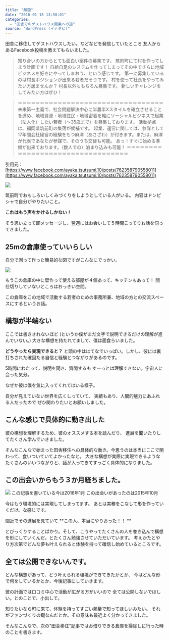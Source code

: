 ```yaml
---
title: "無題"
date: "2016-01-18 13:58:01"
categories:
  - "田舎でのゲストハウス開業への道"
source: "WordPress (イナタビ)"
---
```


田舎に移住してゲストハウスしたい。などなどを発信していたところ
友人からあるFacebook投稿を教えてもらいました。
> 知り合いの方からとても面白い案件の募集です。
筑前町にて村を作ってしまう計画です！
自給自足のシステムを作ってしまってその中でさらに地域ビジネスを好きにやってしまおう、という感じです。
第一に募集しているのは村長ポジションが出来る若者だそうです。
村を使って社長をやってみたい方居ませんか？
村長以外ももちろん募集です。
新しいチャレンジをしてみたい方はぜひ！

> ＝＝＝＝＝＝＝＝＝＝＝＝＝＝＝＝＝＝＝＝＝＝＝＝＝＝＝＝＝＝＝＝＝
未来第一主義で、社会問題解決中心に半農半Xスタイルを確立させることを進め、地域資源・地域住民・地域密着を軸にソーシャルビジネスで起業（法人化）したい若者（～35歳まで）を募集しております。
活動拠点は、福岡県筑前町の集落が候補です。
起業、運営に関しては、参謀として17年間会社経営の経験をもつ麻澤（あさざわ）が付きます。または、麻澤が代表であなたが参謀で、そのうち交替も可能。
あっ！すぐに始める準備が出来ております。（数人での）泊まり込みも可能！
＝＝＝＝＝＝＝＝＝＝＝＝＝＝＝＝＝＝＝＝＝＝＝＝＝＝＝＝＝＝＝＝＝

引用元：[https://www.facebook.com/ayaka.tsutsumi.10/posts/762358790558011](https://www.facebook.com/ayaka.tsutsumi.10/posts/762358790558011)

![](https://masayamuko.com/wp/wp-content/uploads/2016/01/構想.jpg)

筑前町でおもしろいしくみづくりをしようとしている人がいる。
内容はドンピシャで自分がやりたいこと。

**これはもう声をかけるしかない！**

そう思い立って即メッセージし、翌週にはお会いして５時間こってりお話を伺ってきました。
## 25mの倉庫使っていいらしい
自分で測って作った簡易的な図ですがこんなにでっかい。

![](https://masayamuko.com/wp/wp-content/uploads/2016/01/madori.jpg)

もうこの倉庫の中に壁作って使える部屋が４個あって、キッチンもあって！
間仕切りしていないところはおっきい空間。

この倉庫をこの地域で活動する若者のための事務所兼、地域の方との交流スペースにするというお話。
## 構想が半端ない
ここでは書ききれないほど
(というか僕がまだ文字で説明できるだけの理解が進んでいない。)
大きな構想を持たれてまして、僕は面食らいました。

**どうやったら実現できると？**
と頭の中ははてなでいっぱい。しかし、彼には裏打ちされた確固たる自信と経験とつながりがあるのです。

5時間にわたって、説明を聞き、質問するも
すーっとは理解できない。宇宙人に会った気分。

なぜか彼は僕を気に入ってくれてはいる様子。

自分が見えていない世界を広くしっていて、
実績もあり、人間的魅力にあふれる人だったので
ぜひ関わりたいとお願いしました。
## こんな感じで具体的に動き出した
彼の構想を理解するため、彼のオススメする本を読んだり、
進展を聞いたりしてたくさん学んでいきました。

そんなこんなで始まった田舎移住への具体的な動き。今思うのは本当にここで関わって、食いついていてよかったなと。
大きな構想が実際に実現できるようなたくさんのいいつながりと、話が入ってきてすっごく具体的になりました。
## この出会いからもう３か月経ちました。
![](https://masayamuko.com/wp/wp-content/uploads/2016/01/clock.jpg)
この記事を書いている今は2016年1月
この出会いがあったのは2015年10月

今はもう環境的には実現してしまってます。
あとは実務をこなして形を作っていくだけ。な感じです。

間近でその進展を見ていて
**この人、本当にやりおった！！
**

とびっくりすることばかり。そして、こうやってたくさんの人を巻き込んで構想を形にしていくんだ。とたくさん勉強させていただいています。
考えかたとやり方次第でどんな夢も叶えられると体験を持って確信し始めているところです。
## 全ては公開できないんです。
どんな構想があって、どう叶えられる環境ができてきたかとか、
今はどんな形で何をしているかとか、今後記事にしていきます。

彼の計画では口コミ中心で活動が広がる方がいいので
全ては公開しないでほしい。とのことで、小出しで。

知りたいなら町に来て、体験を持ってすごい熱量で知ってほしいみたい。
それがファンづくりの鍵なんだとか。その意味も最近よく分かってきました。

そんなこんなで、次の"田舎移住"記事ではお借りできる倉庫を掃除しに行った時のことを書きます。